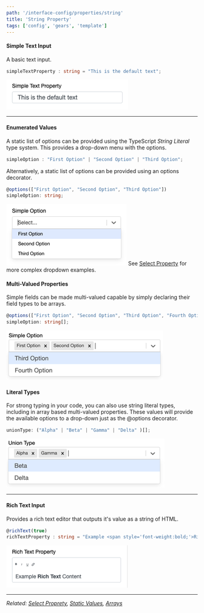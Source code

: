 ```yaml
---
path: '/interface-config/properties/string'
title: 'String Property'
tags: ['config', 'gears', 'template']
---
```

#### Simple Text Input
A basic text input.
```ts
simpleTextProperty : string = "This is the default text";
```
![Simple Text Property](SimpleText.png) 

---
#### Enumerated Values
A static list of options can be provided using the TypeScript _String Literal_ type system. This provides a drop-down menu with the options.
```ts
simpleOption : "First Option" | "Second Option" | "Third Option";
```

Alternatively, a static list of options can be provided using an options decorator.
```ts
@options(["First Option", "Second Option", "Third Option"])
simpleOption: string;
```
![Simple Option](SimpleOption.png) 
See [Select Property](/interface-config/properties/select) for more complex dropdown examples.

#### Multi-Valued Properties

Simple fields can be made multi-valued capable by simply declaring their field types to be arrays.
```ts
@options(["First Option", "Second Option", "Third Option", "Fourth Option"])
simpleOption: string[];
```
![Multivalued Property](multivalued-simple-property.png)

#### Literal Types

For strong typing in your code, you can also use string literal types, including in array based multi-valued properties. 
These values will provide the available options to a drop-down just as the @options decorator.
```ts
unionType: ("Alpha" | "Beta" | "Gamma" | "Delta" )[]; 
```
![Literal Type Property](union-types.png)

---
#### Rich Text Input
Provides a rich text editor that outputs it's value as a string of HTML.
```ts
@richText(true)
richTextProperty : string = "Example <span style='font-weight:bold;'>Rich Text</span> Content";
```
![Rich Text](RichText.png)

---
_Related: [Select Proprety](/interface-config/properties/select), [Static Values](/interface-config/static-values), [Arrays](/interface-config/arrays)_

